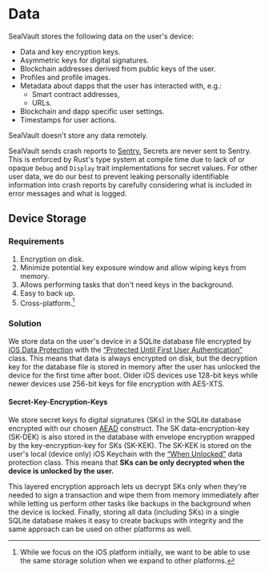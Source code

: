 # Data

SealVault stores the following data on the user's device:

* Data and key encryption keys.
* Asymmetric keys for digital signatures.
* Blockchain addresses derived from public keys of the user.
* Profiles and profile images.
* Metadata about dapps that the user has interacted with, e.g.:
    * Smart contract addresses,
    * URLs.
* Blockchain and dapp specific user settings.
* Timestamps for user actions.

SealVault doesn't store any data remotely.

SealVault sends crash reports to [Sentry.](https://docs.sentry.io/) Secrets are
never sent to Sentry. This is enforced by Rust's type system at compile time due
to lack of or opaque `Debug` and `Display` trait implementations for secret
values. For other user data, we do our best to prevent leaking personally
identifiable information into crash reports by carefully considering what is 
included in error messages and what is logged.

## Device Storage

### Requirements

1. Encryption on disk.
2. Minimize potential key exposure window and allow wiping keys from memory.
3. Allows performing tasks that don't need keys in the background.
4. Easy to back up.
5. Cross-platform.[^1]

### Solution

We store data on the user's device in a SQLite database file encrypted by [iOS
Data
Protection](https://developer.apple.com/documentation/uikit/protecting_the_user_s_privacy/encrypting_your_app_s_files)
with the [“Protected Until First User
Authentication”](https://support.apple.com/en-gb/guide/security/secb010e978a/1/web/1)
class.  This means that data is always encrypted on disk, but the decryption key
for the database file is stored in memory after the user has unlocked the device
for the first time after boot.  Older iOS devices use 128-bit keys while newer
devices use 256-bit keys for file encryption with AES-XTS.

#### Secret-Key-Encryption-Keys

We store secret keys fo digital signatures (SKs) in the SQLite database
encrypted with our chosen [AEAD](./cryptography.md#aead) construct. The SK
data-encryption-key (SK-DEK) is also stored in the database with envelope
encryption wrapped by the key-encryption-key for SKs (SK-KEK).  The SK-KEK is
stored on the user's local (device only) iOS Keychain with the [“When
Unlocked”](https://support.apple.com/en-gb/guide/security/secb0694df1a/1/web/1)
data protection class.  This means that **SKs can be only decrypted when the
device is unlocked by the user.**

This layered encryption approach lets us decrypt SKs only when they're needed to
sign a transaction and wipe them from memory immediately after while letting us
perform other tasks like backups in the background when the device is locked.
Finally, storing all data (including SKs) in a single SQLite database makes it
easy to create backups with integrity and the same approach can be used on other
platforms as well.

[^1]:
    While we focus on the iOS platform initially, we want to be able to use
    the same storage solution when we expand to other platforms.


